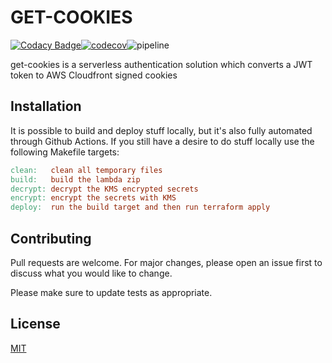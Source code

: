 # GET-COOKIES

[![Codacy Badge](https://app.codacy.com/project/badge/Grade/f32e1fa5c5da41acb94ae7c71723f7e1)](https://app.codacy.com/gh/melvyndekort/get-cookies/dashboard?utm_source=gh&utm_medium=referral&utm_content=&utm_campaign=Badge_grade)[![codecov](https://codecov.io/gh/melvyndekort/get-cookies/graph/badge.svg?token=LBLJ255JF3)](https://codecov.io/gh/melvyndekort/get-cookies)![pipeline](https://github.com/melvyndekort/get-cookies/actions/workflows/pipeline.yml/badge.svg)

get-cookies is a serverless authentication solution which converts a JWT token to AWS Cloudfront signed cookies

## Installation

It is possible to build and deploy stuff locally, but it's also fully automated through Github Actions.
If you still have a desire to do stuff locally use the following Makefile targets:

```Makefile
clean:   clean all temporary files
build:   build the lambda zip
decrypt: decrypt the KMS encrypted secrets
encrypt: encrypt the secrets with KMS
deploy:  run the build target and then run terraform apply
```

## Contributing

Pull requests are welcome. For major changes, please open an issue first to discuss what you would like to change.

Please make sure to update tests as appropriate.

## License

[MIT](https://choosealicense.com/licenses/mit/)
